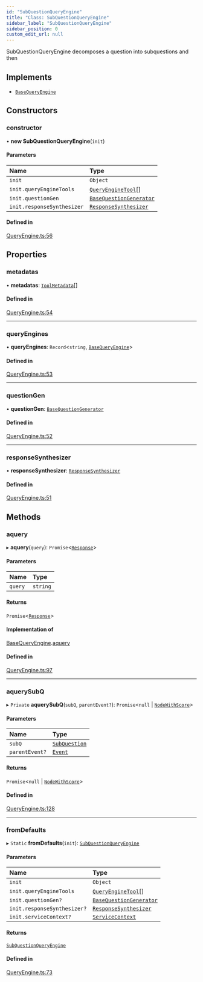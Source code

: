 ```yaml
---
id: "SubQuestionQueryEngine"
title: "Class: SubQuestionQueryEngine"
sidebar_label: "SubQuestionQueryEngine"
sidebar_position: 0
custom_edit_url: null
---
```


SubQuestionQueryEngine decomposes a question into subquestions and then

## Implements

- [`BaseQueryEngine`](../interfaces/BaseQueryEngine.md)

## Constructors

### constructor

• **new SubQuestionQueryEngine**(`init`)

#### Parameters

| Name | Type |
| :------ | :------ |
| `init` | `Object` |
| `init.queryEngineTools` | [`QueryEngineTool`](../interfaces/QueryEngineTool.md)[] |
| `init.questionGen` | [`BaseQuestionGenerator`](../interfaces/BaseQuestionGenerator.md) |
| `init.responseSynthesizer` | [`ResponseSynthesizer`](ResponseSynthesizer.md) |

#### Defined in

[QueryEngine.ts:56](https://github.com/run-llama/LlamaIndexTS/blob/f1d609d/packages/core/src/QueryEngine.ts#L56)

## Properties

### metadatas

• **metadatas**: [`ToolMetadata`](../interfaces/ToolMetadata.md)[]

#### Defined in

[QueryEngine.ts:54](https://github.com/run-llama/LlamaIndexTS/blob/f1d609d/packages/core/src/QueryEngine.ts#L54)

___

### queryEngines

• **queryEngines**: `Record`<`string`, [`BaseQueryEngine`](../interfaces/BaseQueryEngine.md)\>

#### Defined in

[QueryEngine.ts:53](https://github.com/run-llama/LlamaIndexTS/blob/f1d609d/packages/core/src/QueryEngine.ts#L53)

___

### questionGen

• **questionGen**: [`BaseQuestionGenerator`](../interfaces/BaseQuestionGenerator.md)

#### Defined in

[QueryEngine.ts:52](https://github.com/run-llama/LlamaIndexTS/blob/f1d609d/packages/core/src/QueryEngine.ts#L52)

___

### responseSynthesizer

• **responseSynthesizer**: [`ResponseSynthesizer`](ResponseSynthesizer.md)

#### Defined in

[QueryEngine.ts:51](https://github.com/run-llama/LlamaIndexTS/blob/f1d609d/packages/core/src/QueryEngine.ts#L51)

## Methods

### aquery

▸ **aquery**(`query`): `Promise`<[`Response`](Response.md)\>

#### Parameters

| Name | Type |
| :------ | :------ |
| `query` | `string` |

#### Returns

`Promise`<[`Response`](Response.md)\>

#### Implementation of

[BaseQueryEngine](../interfaces/BaseQueryEngine.md).[aquery](../interfaces/BaseQueryEngine.md#aquery)

#### Defined in

[QueryEngine.ts:97](https://github.com/run-llama/LlamaIndexTS/blob/f1d609d/packages/core/src/QueryEngine.ts#L97)

___

### aquerySubQ

▸ `Private` **aquerySubQ**(`subQ`, `parentEvent?`): `Promise`<``null`` \| [`NodeWithScore`](../interfaces/NodeWithScore.md)\>

#### Parameters

| Name | Type |
| :------ | :------ |
| `subQ` | [`SubQuestion`](../interfaces/SubQuestion.md) |
| `parentEvent?` | [`Event`](../interfaces/Event.md) |

#### Returns

`Promise`<``null`` \| [`NodeWithScore`](../interfaces/NodeWithScore.md)\>

#### Defined in

[QueryEngine.ts:128](https://github.com/run-llama/LlamaIndexTS/blob/f1d609d/packages/core/src/QueryEngine.ts#L128)

___

### fromDefaults

▸ `Static` **fromDefaults**(`init`): [`SubQuestionQueryEngine`](SubQuestionQueryEngine.md)

#### Parameters

| Name | Type |
| :------ | :------ |
| `init` | `Object` |
| `init.queryEngineTools` | [`QueryEngineTool`](../interfaces/QueryEngineTool.md)[] |
| `init.questionGen?` | [`BaseQuestionGenerator`](../interfaces/BaseQuestionGenerator.md) |
| `init.responseSynthesizer?` | [`ResponseSynthesizer`](ResponseSynthesizer.md) |
| `init.serviceContext?` | [`ServiceContext`](../interfaces/ServiceContext.md) |

#### Returns

[`SubQuestionQueryEngine`](SubQuestionQueryEngine.md)

#### Defined in

[QueryEngine.ts:73](https://github.com/run-llama/LlamaIndexTS/blob/f1d609d/packages/core/src/QueryEngine.ts#L73)
